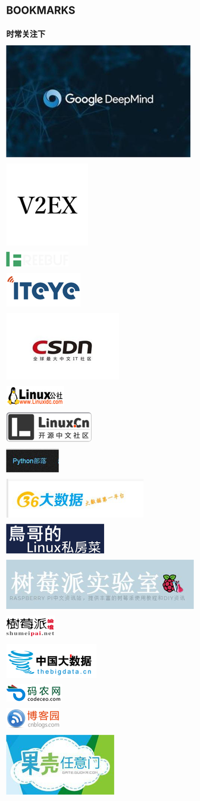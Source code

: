 # BOOKMARKS
## 时常关注下  
[![GoogleDeepMind](ExternalFiles/googledeepmind.jpg)](https://www.deepmind.com/)

[![V2EX](ExternalFiles/v2exlogo.jpg)](http://www.v2ex.com/)

[![FreeBuf](ExternalFiles/freebuflogo.png)](http://www.freebuf.com/)

[![ITeye](ExternalFiles/iteyelogo.gif)](http://www.iteye.com/)

[![CSDN](ExternalFiles/csdnlogo.jpg)](http://www.csdn.net/)

[![Linux公社](ExternalFiles/linuxidclogo.jpg)](http://www.linuxidc.com/)

[![Linux开源中文社区](ExternalFiles/linuxcnlogo.gif)](https://linux.cn/)

[![Python部落](ExternalFiles/pythonbuluo.jpg)](http://python.freelycode.com/)

[![36大数据](ExternalFiles/36bigdata.jpg)](http://www.36dsj.com/)

[![鸟哥的Linux私房菜](ExternalFiles/niaoge.png)](http://cn.linux.vbird.org/)

[![树莓派实验室](ExternalFiles/shumeipailab.jpg)](http://shumeipai.nxez.com/)

[![树莓派论坛](ExternalFiles/shumeipailuntanlogo.png)](http://www.shumeipai.net/forum.php)

[![中国大数据](ExternalFiles/thebigdatacn.png)](http://www.thebigdata.cn/)

[![码农网](ExternalFiles/codeceologo.png)](http://www.codeceo.com/)

[![博客园](ExternalFiles/logo_small.gif)](http://www.cnblogs.com/)

[![果壳任意门](ExternalFiles/guokedoor.jpg)](http://gate.guokr.com/)
